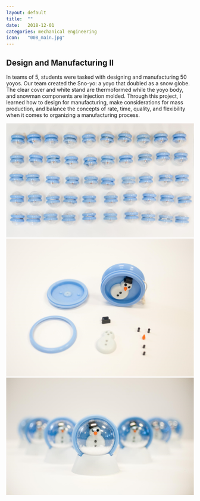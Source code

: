 ```yaml
---
layout: default
title:  ""
date:   2018-12-01
categories: mechanical engineering
icon:	"008_main.jpg"
---
```


<h2>Design and Manufacturing II</h2>

<p>In teams of 5, students were tasked with designing and manufacturing 50 yoyos. Our team created the Sno-yo: a yoyo that doubled as a snow globe. The clear cover and white stand are thermoformed while the yoyo body, and snowman components are injection molded. Through this project, I learned how to design for manufacturing, make considerations for mass production, and balance the concepts of rate, time, quality, and flexibility when it comes to organizing a manufacturing process.</p>

<div class="box alt">
<div class="row uniform">
<div class="4u"><span class="image fit"><img src="images/008/50.jpg" alt="" /></span></div>
<div class="4u"><span class="image fit"><img src="images/008/parts.jpg" alt="" /></span></div>
<div class="4u$"><span class="image fit"><img src="images/008/v.jpg" alt="" /></span></div>
</div>
</div>